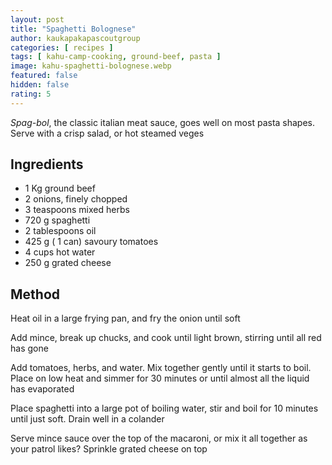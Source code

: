 ```yaml
---
layout: post
title: "Spaghetti Bolognese"
author: kaukapakapascoutgroup
categories: [ recipes ]
tags: [ kahu-camp-cooking, ground-beef, pasta ]
image: kahu-spaghetti-bolognese.webp
featured: false
hidden: false
rating: 5
---
```


_Spag-bol_, the classic italian meat sauce, goes well on most pasta shapes. Serve with a crisp salad, or hot steamed veges

## Ingredients

* 1 Kg ground beef
* 2 onions, finely chopped
* 3 teaspoons mixed herbs
* 720 g spaghetti
* 2 tablespoons oil
* 425 g ( 1 can) savoury tomatoes
* 4 cups hot water
* 250 g grated cheese

## Method

Heat oil in a large frying pan, and fry the onion until soft

Add mince, break up chucks, and cook until light brown, stirring until all red has gone

Add tomatoes, herbs, and water. Mix together gently until it starts to boil. Place on low heat and simmer for 30 minutes or until almost all the liquid has evaporated

Place spaghetti into a large pot of boiling water, stir and boil for 10 minutes until just soft. Drain well in a colander

Serve mince sauce over the top of the macaroni, or mix it all together as your patrol likes? Sprinkle grated cheese on top
